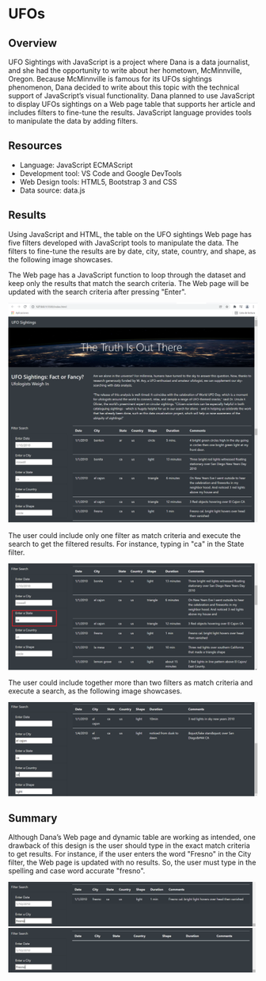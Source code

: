 # UFOs

## Overview
UFO Sightings with JavaScript is a project where Dana is a data journalist, and she had the opportunity to write about her hometown, McMinnville, Oregon. Because McMinnville is famous for its UFOs sightings phenomenon, Dana decided to write about this topic with the technical support of JavaScript’s visual functionality. Dana planned to use JavaScript to display UFOs sightings on a Web page table that supports her article and includes filters to fine-tune the results. JavaScript language provides tools to manipulate the data by adding filters.

## Resources
  - Language: JavaScript ECMAScript
  - Development tool: VS Code and Google DevTools 
  - Web Design tools: HTML5, Bootstrap 3 and CSS
  - Data source: data.js

## Results
Using JavaScript and HTML, the table on the UFO sightings Web page has five filters developed with JavaScript tools to manipulate the data. The filters to fine-tune the results are by date, city, state, country, and shape, as the following image showcases.

The Web page has a JavaScript function to loop through the dataset and keep only the results that match the search criteria. The Web page will be updated with the search criteria after pressing "Enter".

<img src="Resources/WebPage.PNG" width="600" />

The user could include only one filter as match criteria and execute the search to get the filtered results. For instance, typing in "ca" in the State filter.

<img src="Resources/filter_1.PNG" width="600" />

The user could include together more than two filters as match criteria and execute a search, as the following image showcases.

<img src="Resources/filter_2.PNG" width="600" />

## Summary

Although Dana’s Web page and dynamic table are working as intended, one drawback of this design is the user should type in the exact match criteria to get results. For instance, if the user enters the word "Fresno" in the City filter, the Web page is updated with no results. So, the user must type in the spelling and case word accurate "fresno".

<img src="Resources/filter_3.PNG" width="500" />

<img src="Resources/filter_4.PNG" width="500" />
